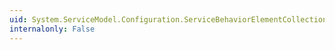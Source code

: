 ```yaml
---
uid: System.ServiceModel.Configuration.ServiceBehaviorElementCollection
internalonly: False
---
```

